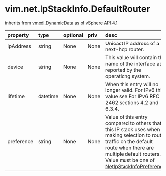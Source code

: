 vim.net.IpStackInfo.DefaultRouter
=================================
inherits from [vmodl.DynamicData](docs/vmodl.DynamicData.md)
as of [vSphere API 4.1](vim.version.md#vim.version.version6)




| property | type | optional | priv | desc |
|:---------|:-----|:---------|:-----|:-----|
| ipAddress | string | None | None | Unicast IP address of a next-hop router. |
| device | string | None | None | This value will contain the name of the interface as reported by the  operationg system. |
| lifetime | datetime | None | None | When this entry will no longer valid. For IPv6 this value  see For IPv6 RFC 2462 sections 4.2 and 6.3.4. |
| preference | string | None | None | Value of this entry compared to others that this IP stack uses  when making selection to route traffic on the default  route when there are multiple default routers. Value must be one of  <a href="vim.net.IpStackInfo.Preference.md">NetIpStackInfoPreference</a> |


